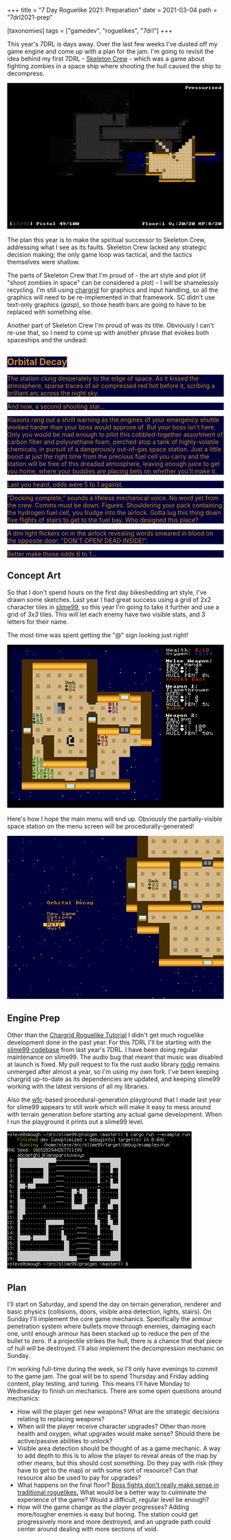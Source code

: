 +++
title = "7 Day Roguelike 2021: Preparation"
date = 2021-03-04
path = "7drl2021-prep"

[taxonomies]
tags = ["gamedev", "roguelikes", "7drl"]
+++
<style>
.orbital-decay {
    color: #D08C15;
    background-color: #00003B;
}
</style>

This year's 7DRL is days away.
Over the last few weeks I've dusted off my game engine and come up with a plan for the jam.
I'm going to revisit the idea behind my first 7DRL - [Skeleton Crew](@/projects/skeleton-crew/index.md) -
which was a game about fighting zombies in a space ship where shooting the hull caused the
ship to decompress.

<!-- more -->

![skeleton-crew.png](skeleton-crew.png)

The plan this year is to make the spiritual successor to Skeleton Crew, addressing what I see
as its faults. Skeleton Crew lacked any strategic decision making; the only game loop was tactical,
and the tactics themselves were shallow.

The parts of Skeleton Crew that I'm proud of - the art style and plot (if "shoot zombies in space" can be considered a plot) -
I will be shamelessly recycling. I'm still using [chargrid](https://github.com/gridbugs/chargrid) for graphics and input handling,
so all the graphics will need to be re-implemented in that framework. SC didn't use text-only graphics (_gasp_), so those heath
bars are going to have to be replaced with something else.

Another part of Skeleton Crew I'm proud of was its title. Obviously I can't re-use that, so I need to come up with another
phrase that evokes both spaceships and the undead:

## <span class="orbital-decay">Orbital Decay</span>

<p class="orbital-decay">
The station clung desperately to the edge of space. As it kissed the atmosphere,
sparse traces of air compressed red hot before it, scribing a brilliant arc
across the night sky.
</p>

<p class="orbital-decay">
And now, a second shooting star...
</p>

<p class="orbital-decay">
Klaxons rang out a shrill warning as the engines of your emergency shuttle worked harder than
your boss would approve of. But your boss isn't here. Only you would be mad enough to pilot this
cobbled-together assortment of carbon fiber and polyurethane foam, perched atop a tank of highly-volatile chemicals,
in pursuit of a dangerously out-of-gas space station. Just a little boost at just the right time from the precious
fuel cell you carry and the station will be free of this dreaded atmosphere, leaving enough juice to get you home,
where your buddies are placing bets on whether you'll make it.
</p>

<p class="orbital-decay">
Last you heard, odds were 5 to 1 against.
</p>

<p class="orbital-decay">
"Docking complete," sounds a lifeless mechanical voice. No word yet from the crew. Comms must be down. Figures.
Shouldering your pack containing the hydrogen fuel cell, you trudge into the airlock.
Gotta lug this thing down five flights of stairs to get to the fuel bay. Who designed this place?
</p>

<p class="orbital-decay">
A dim light flickers on in the airlock revealing words smeared in blood on the opposite door: "DON'T OPEN! DEAD INSIDE!".
</p>

<p class="orbital-decay">
Better make those odds 6 to 1...
</p>

## Concept Art

So that I don't spend hours on the first day bikeshedding art style, I've drawn some sketches.
Last year I had great success using a grid of 2x2 character tiles in [slime99](@/projects/slime99/index.md),
so this year I'm going to take it further and use a grid of _3x3_ tiles. This will let each enemy
have two visible stats, and 3 letters for their name.

The most time was spent getting the "@" sign looking just right!

![concept-game.png](concept-game.png)

Here's how I hope the main menu will end up. Obviously the partially-visible space station on the menu screen will be procedurally-generated!

![concept-menu.png](concept-menu.png)

## Engine Prep

Other than the [Chargrid Roguelike Tutorial](@/roguelike-tutorial-2020/_index.md) I didn't get much roguelike development done
in the past year. For this 7DRL I'll be starting with the [slime99 codebase](https://github.com/gridbugs/slime99) from last year's 7DRL.
I have been doing regular maintenance on slime99. The audio bug that meant that music was disabled at launch is fixed.
My pull request to fix the rust audio library [rodio](https://crates.io/crates/rodio) remains unmerged after almost a year,
so I'm using my own fork. I've been keeping chargrid up-to-date as its dependencies are updated, and keeping slime99 working
with the latest versions of all my libraries.

Also the [wfc](https://crates.io/crates/wfc)-based procedural-generation playground that I made last year for slime99
appears to still work which will make it easy to mess around with terrain generation before starting any actual game development.
When I run the playground it prints out a slime99 level.

![procgen.png](procgen.png)

## Plan

I'll start on Saturday, and spend the day on terrain generation, renderer and basic physics (collisions, doors, visible area detection, lights, stairs).
On Sunday I'll implement the core game mechanics. Specifically the armour penetration system where bullets move through enemies, damaging
each one, until enough armour has been stacked up to reduce the pen of the bullet to zero. If a projectile strikes the hull, there is a
chance that that piece of hull will be destroyed. I'll also implement the decompression mechanic on Sunday.

I'm working full-time during the week, so I'll only have evenings to commit to the game jam.
The goal will be to spend Thursday and Friday adding content, play testing, and tuning. This means I'll have Monday to Wednesday to finish on mechanics.
There are some open questions around mechanics:
- How will the player get new weapons? What are the strategic decisions relating to replacing weapons?
- When will the player receive character upgrades? Other than more health and oxygen, what upgrades would make sense? Should there be active/passive abilities to unlock?
- Visible area detection should be thought of as a game mechanic. A way to add depth to this is to allow the player to reveal areas of the map by other means, but this should cost something.
Do they pay with risk (they have to get to the map) or with some sort of resource? Can that resource also be used to pay for upgrades?
- What happens on the final floor? [Boss fights don't really make sense in traditional roguelikes.](@/blog/boss-fights-in-traditional-roguelikes/index.md) What would be a better way to
  culminate the experience of the game? Would a difficult, regular level be enough?
- How will the game change as the player progresses? Adding more/tougher enemies is easy but boring. The station could get progressively more and more destroyed, and an upgrade
  path could center around dealing with more sections of void.
